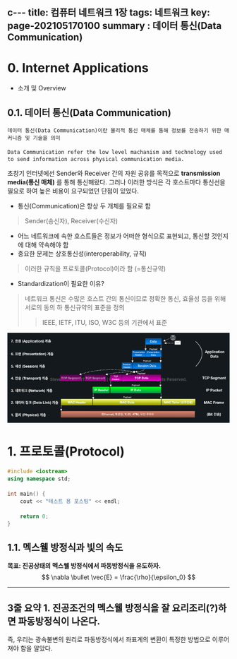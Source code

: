 c---
title: 컴퓨터 네트워크 1장
tags: 네트워크
key: page-202105170100
summary : 데이터 통신(Data Communication)
---

# 0. Internet Applications
 - 소개 및 Overview

## 0.1. 데이터 통신(Data Communication)
    데이터 통신(Data Communication)이란 물리적 통신 매체를 통해 정보를 전송하기 위한 매커니즘 및 기술을 의미
    
    Data Communication refer the low level machanism and technology used to send information across physical communication media. 

초창기 인터넷에선 Sender와 Receiver 간의 자원 공유를 목적으로 **transmission media(통신 매체)** 를 통해 통신해왔다. 그러나 이러한 방식은 각 호스트마다 통신선을 필요로 하여 높은 비용이 요구되었던 단점이 있었다.

 - 통신(Communication)은 항상 두 개체를 필요로 함
> Sender(송신자), Receiver(수신자)
 - 어느 네트워크에 속한 호스트들은 정보가 어떠한 형식으로 표현되고, 통신할 것인지에 대해 약속해야 함
 - 중요한 문제는 상호통신성(interoperability, 규칙)
> 이러한 규칙을 프로토콜(Protocol)이라 함 (=통신규약)
 - Standardization이 필요한 이유?
> 네트워크 통신은 수많은 호스트 간의 통신이므로 정확한 통신, 효율성 등을 위해 서로의 동의 하 통신규약의 표준을 정의
>   > IEEE, IETF, ITU, ISO, W3C 등의 기관에서 표준

<img src="/assets/images/Layer7(Overview).png" width="100%" height="55%" title="Layer7(Overview)"></center>


# 1. 프로토콜(Protocol)
``` c++
#include <iostream>
using namespace std;

int main() {
    cout << "테스트 용 포스팅" << endl;

    return 0;
}
```

## 1.1. 멕스웰 방정식과 빛의 속도
**목표: 진공상태의 멕스웰 방정식에서 파동방정식을 유도하자.**
$$
\nabla \bullet \vec{E} = \frac{\rho}{\epsilon_0}
$$

---
**3줄 요약**
**1. 진공조건의 멕스웰 방정식을 잘 요리조리(?)하면 파동방정식이 나온다.**
---
즉, 우리는 광속불변의 원리로 파동방정식에서 좌표계의 변환이 특정한 방법으로 이루어져야 함을 알았다.

